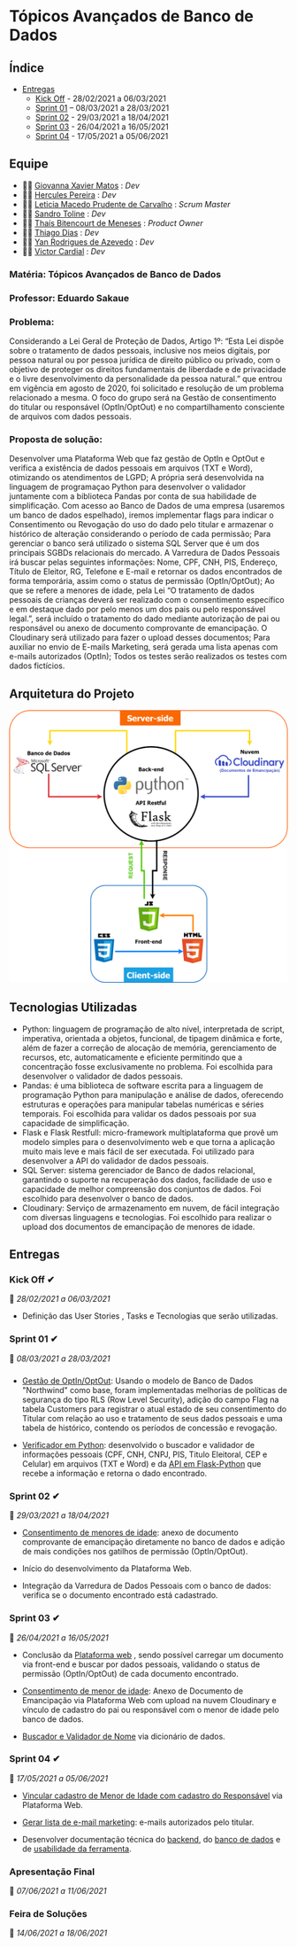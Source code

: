  # Tópicos Avançados de Banco de Dados

## Índice

-  [Entregas](#entregas)
    - [Kick Off](#kick-off-) - 28/02/2021 a 06/03/2021 
    - [Sprint 01](#Sprint-01-) – 08/03/2021 a 28/03/2021
    - [Sprint 02](#sprint-02-) - 29/03/2021 a 18/04/2021
    - [Sprint 03](#sprint-03-)  - 26/04/2021 a 16/05/2021
    - [Sprint 04](#sprint-04-) - 17/05/2021 a 05/06/2021

## Equipe

- 👩‍💻 [Giovanna Xavier Matos](https://www.linkedin.com/in/giovanna-xavier-matos-975538156/) : _Dev_
- 👨‍💻 [Hercules Pereira](https://www.linkedin.com/in/hercules-pereira/) : _Dev_
- 👩‍💻 [Leticia Macedo Prudente de Carvalho](https://www.linkedin.com/mwlite/in/leticia-macedo-prudente-de-carvalho-a0413416a/) : _Scrum Master_
- 👨‍💻 [Sandro Toline](https://www.linkedin.com/in/sandro-toline-149997115/) : _Dev_
- 👩‍💻 [Thaís Bitencourt de Meneses](https://www.linkedin.com/in/thaisbitencourt/) : _Product Owner_
- 👨‍💻 [Thiago Dias](https://www.linkedin.com/in/thiago-dias-19919616b/) : _Dev_
- 👨‍💻 [Yan Rodrigues de Azevedo](https://www.linkedin.com/in/yan-rodrigues/) : _Dev_
- 👨‍💻 [Victor Cardial](https://www.linkedin.com/in/victor-cardial-de-menezes-pereira-67491018a/) : _Dev_

### Matéria: Tópicos Avançados de Banco de Dados
### Professor: Eduardo Sakaue

### Problema:
Considerando a Lei Geral de Proteção de Dados, Artigo 1º: “Esta Lei dispõe sobre o tratamento de dados pessoais, inclusive nos meios digitais, por pessoa natural ou por pessoa jurídica de direito público ou privado, com o objetivo de proteger os direitos fundamentais de liberdade e de privacidade e o livre desenvolvimento da personalidade da pessoa natural.” que entrou em vigência em agosto de 2020, foi solicitado e resolução de um problema relacionado a mesma.
O foco do grupo será na Gestão de consentimento do titular ou responsável (OptIn/OptOut) e no compartilhamento consciente de arquivos com dados pessoais.

### Proposta de solução:
Desenvolver uma Plataforma Web que faz gestão de OptIn e OptOut e verifica a existência de dados pessoais em arquivos (TXT e Word), otimizando os atendimentos de LGPD; A própria será desenvolvida na linguagem de programaçao Python para desenvolver o validador juntamente com a biblioteca Pandas por conta de sua habilidade de simplificação.
Com acesso ao Banco de Dados de uma empresa (usaremos um banco de dados espelhado), iremos implementar flags para indicar o Consentimento ou Revogação do uso do dado pelo titular e armazenar o histórico de alteração considerando o período de cada permissão; Para gerenciar o banco será utilizado o sistema SQL Server que é um dos principais SGBDs relacionais do mercado.
A Varredura de Dados Pessoais irá buscar pelas seguintes informações: Nome, CPF, CNH, PIS, Endereço, Título de Eleitor, RG, Telefone e E-mail e retornar os dados encontrados de forma temporária, assim como o status de permissão (OptIn/OptOut);
Ao que se refere a menores de idade, pela Lei “O tratamento de dados pessoais de crianças deverá ser realizado com o consentimento específico e em destaque dado por pelo menos um dos pais ou pelo responsável legal.”, será incluído o tratamento do dado mediante autorização de pai ou responsável ou anexo de documento comprovante de emancipação. O Cloudinary será utilizado para fazer o upload desses documentos;
Para auxiliar no envio de E-mails Marketing, será gerada uma lista apenas com e-mails autorizados (OptIn);
Todos os testes serão realizados os testes com dados fictícios.


## Arquitetura do Projeto
![](arquitetura_do_projeto.png)  


## Tecnologias Utilizadas

- Python: linguagem de programação de alto nível, interpretada de script, imperativa, orientada a objetos, funcional, de tipagem dinâmica e forte, além de fazer a correção de alocação de memória, gerenciamento de recursos, etc, automaticamente e eficiente permitindo que a concentração fosse exclusivamente no problema. Foi escolhida para desenvolver o validador de dados pessoais.
- Pandas: é uma biblioteca de software escrita para a linguagem de programação Python para manipulação e análise de dados, oferecendo estruturas e operações para manipular tabelas numéricas e séries temporais. Foi escolhida para validar os dados pessoais por sua capacidade de simplificação.
- Flask e Flask Restfull: micro-framework multiplataforma que provê um modelo simples para o desenvolvimento web e que torna a aplicação muito mais leve e mais fácil de ser executada. Foi utilizado para desenvolver a API do validador de dados pessoais.
- SQL Server: sistema gerenciador de Banco de dados relacional, garantindo o suporte na recuperação dos dados, facilidade de uso e capacidade de melhor compreensão dos conjuntos de dados. Foi escolhido para desenvolver o banco de dados.
- Cloudinary: Serviço de armazenamento em nuvem, de fácil integração com diversas linguagens e tecnologias. Foi escolhido para realizar o upload dos documentos de emancipação de menores de idade.



## Entregas

### Kick Off ✔
📅 *28/02/2021 a 06/03/2021*

- Definição das User Stories , Tasks e Tecnologias que serão utilizadas.

### Sprint 01 ✔
📅 *08/03/2021 a 28/03/2021*

##### 

- [Gestão de OptIn/OptOut](https://github.com/ThaisBitencourt/Topicos-Avancados-em-Banco-de-Dados/blob/main/banco/sprint1/README.md): Usando o modelo de Banco de Dados "Northwind" como base, foram implementadas melhorias de políticas de segurança do tipo RLS (Row Level Security), adição do campo Flag na tabela Customers para registrar o atual estado de seu consentimento do Titular com relação ao uso e tratamento de seus dados pessoais e uma tabela de histórico, contendo os períodos de concessão e revogação.


- [Verificador em Python](https://github.com/ThaisBitencourt/Topicos-Avancados-em-Banco-de-Dados/blob/main/ApiPython-Back-end/check_doc_content.py): desenvolvido o buscador e validador de informações pessoais (CPF, CNH, CNPJ, PIS, Titulo Eleitoral, CEP e Celular) em arquivos (TXT e Word) e da [API em Flask-Python](https://github.com/ThaisBitencourt/Topicos-Avancados-em-Banco-de-Dados/tree/main/ApiPython-Back-end) que recebe a informação e retorna o dado encontrado.


### Sprint 02 ✔
📅 *29/03/2021 a 18/04/2021*

- [Consentimento de menores de idade](https://github.com/ThaisBitencourt/Topicos-Avancados-em-Banco-de-Dados/blob/main/banco/sprint2/README.md): anexo de documento comprovante de emancipação diretamente no banco de dados e adição de mais condições nos gatilhos de permissão (OptIn/OptOut).

- Início do desenvolvimento da Plataforma Web.

- Integração da Varredura de Dados Pessoais com o banco de dados: verifica se o documento encontrado está cadastrado.

### Sprint 03 ✔
📅 *26/04/2021 a 16/05/2021*

- Conclusão da [Plataforma web](https://github.com/ThaisBitencourt/Topicos-Avancados-em-Banco-de-Dados/tree/main/front) , sendo possível carregar um documento via front-end e buscar por dados pessoais, validando o status de permissão (OptIn/OptOut) de cada documento encontrado.

- [Consentimento de menor de idade](https://github.com/ThaisBitencourt/Topicos-Avancados-em-Banco-de-Dados/blob/main/banco/sprint3/README.md): Anexo de Documento de Emancipação via Plataforma Web com upload na nuvem Cloudinary e vínculo de cadastro do pai ou responsável com o menor de idade pelo banco de dados.

- [Buscador e Validador de Nome](https://github.com/ThaisBitencourt/Topicos-Avancados-em-Banco-de-Dados/commit/c42c4cb695a0678ff3a8b74f6124488e68e11b0d) via dicionário de dados.

### Sprint 04 ✔
📅 *17/05/2021 a 05/06/2021*
- [Vincular cadastro de Menor de Idade com cadastro do Responsável](https://github.com/ThaisBitencourt/Topicos-Avancados-em-Banco-de-Dados/commit/4ba126555017c1f374b2de7ff39c5024bb23be71#diff-9b695e45fae1ef70c0d9f91366ea28a63dd1ddf23b0cf36ba04bb057a6c34436) via Plataforma Web.

- [Gerar lista de e-mail marketing](https://github.com/ThaisBitencourt/Topicos-Avancados-em-Banco-de-Dados/commit/494dd8de741a1d5aca18be8f6349cd82c5a35d66#diff-9b695e45fae1ef70c0d9f91366ea28a63dd1ddf23b0cf36ba04bb057a6c34436): e-mails autorizados pelo titular.

- Desenvolver documentação técnica do [backend](https://github.com/ThaisBitencourt/Topicos-Avancados-em-Banco-de-Dados/blob/main/ApiPython-Back-end/readme.md), do [banco de dados](https://github.com/ThaisBitencourt/Topicos-Avancados-em-Banco-de-Dados/blob/main/banco/readme.md) e de [usabilidade da ferramenta](https://github.com/ThaisBitencourt/Topicos-Avancados-em-Banco-de-Dados/blob/main/front/readme.md).

### Apresentação Final 
📅 *07/06/2021 a 11/06/2021*

### Feira de Soluções 
📅 *14/06/2021 a 18/06/2021*



